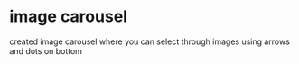# image carousel
created image carousel where you can select through images using arrows and dots on bottom
